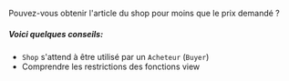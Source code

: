 Pouvez-vous obtenir l'article du shop pour moins que le prix demandé ?

##### Voici quelques conseils:
* `Shop` s'attend à être utilisé par un `Acheteur` (`Buyer`) 
* Comprendre les restrictions des fonctions view

